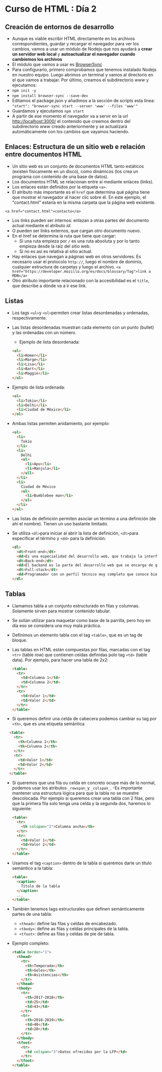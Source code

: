 # Curso de HTML : Día 2

## Creación de entornos de desarrollo

- Aunque es viable escribir HTML directamente en los archivos correspondientes, guardar y recargar el navegador para ver los cambios, vamos a usar un módulo de Nodejs que nos ayudará a **crear un servidor web local** y **autoactualizar el navegador cuando cambiemos los archivos**
- El módulo que vamos a usar es  [BrowserSync](https://www.browsersync.io/)
- Para configurarlo, primero comprobamos que tenemos instalado Nodejs en nuestro equipo. Luego abrimos un terminal y vamos al directorio en el que vamos a trabajar. Por último, creamos el subdirectorio _www_ y ejecutamos:
- `npm init -y`
- `npm install browser-sync --save-dev`
- Editamos el package.json y añadimos a la sección de scripts esta línea: `"start": "browser-sync start --server 'www' --files 'www'"`
- Guardamos y ejecutamos `npm start`
- A partir de ese momento el navegador va a servir en la url [http://localhost:3000/](http://localhost:3000/) el contenido que creemos dentro del subdirectorio _www_ creado anteriormente y  se actualizará automáticamente con los cambios que vayamos haciendo.

## Enlaces: Estructura de un sitio web e relación entre documentos HTML

- Un sitio web es un conjunto de documentos HTML tanto estáticos (existen físicamente en un disco), como dinámicos (los crea un programa con contenido de una base de datos).
- Los documentos HTML se relacionan entre sí mediante enlaces (links).
- Los enlaces están definidos por la etiqueta `<a>`.
- El atributo más importante es el `href` que determina qué página tiene que mostrar el navegador al hacer clic sobre él. En este ejemplo, el "contact.html" estaría en la misma carpeta que la página web existente.

`<a href="contact.html">contacto</a>`

- Los links pueden ser internos: enlazan a otras partes del documento actual mediante el atributo _id_.
- O pueden ser  links externos, que cargan otro documento nuevo.
- En el href se determina la ruta que tiene que cargar:
  - Si una ruta empieza por `/` es una ruta absoluta y por lo tanto empieza desde la raíz del sitio web.
  - Si no es así es relativa al sitio actual.
- Hay enlaces que navegan a páginas web en otros servidores. Es necesario usar el protocolo `http://`, luego el nombre de dominio, cualquier estructura de carpetas y luego el archivo.
`<a href="https://developer.mozilla.org/es/docs/Glossary/Tag">link a MDN</a>`
- Otro atributo importante relacionado con la accesibilidad es el `title`, que describe a dónde va a ir ese link.

## Listas

- Los tags `<ul>`y `<ol>`permiten crear listas desordenadas y ordenadas, respectivamente.

- Las listas desordenadas muestran cada elemento con un punto (bullet) y las ordenadas con un número.
  - Ejemplo de lista desordenada:

  ```html
  <ul>
    <li>Homer</li>
    <li>Marge</li>
    <li>Lisa</li>
    <li>Bart</li>
    <li>Maggie</li>
  </ul>
  ```

- Ejemplo de lista ordenada:

  ```html
  <ol>
    <li>Tokio</li>
    <li>Delhi</li>
    <li>Ciudad de México</li>
  </ol>
  ```

- Ambas listas permiten anidamiento, por ejemplo:

  ```html
  <ol>
    <li>
      Tokio
    </li>
    <li>
      Delhi
      <ul>
        <li>Apu</li>
        <li>Manjula</li>
      </ull>
    </li>
    <li>
      Ciudad de México
      <ul>
        <li>Bumblebee man</li>
      </ul>
    </li>
  </ol>
  ```

- Las listas de definición permiten asociar un término a una definición (de ahí el nombre). Tienen un uso bastante limitado.

- Se utiliza `<dl>`para iniciar al abrir la lista de definición, `<dt>`para especificar el término y `<dd>` para la definición:

  ```html
  <dl>
    <dt>Front-end</dt>
    <dd>Es una especialidad del desarrollo web, que trabaja la interfaz web y hace que el usuario pueda interactuar con ella.</dd>
    <dt>Back-end</dt>
    <dd>El backend es la parte del desarrollo web que se encarga de que toda la lógica de una página web funcione.</dd>
    <dt>Full-stack</dt>
    <dd>Programador con un perfil técnico muy completo que conoce bien tanto lo referente a back-end como lo referente a front-end</dd>
  </dl>
  ```

## Tablas

- Llamamos tabla a un conjunto estructurado en filas y columnas. Solamente sirven para mostrar contenido tabular.

- Se solían utilizar para maquetar como base de la parrilla, pero hoy en día eso se considera una muy mala práctica.

- Definimos un elemento tabla con el tag `<table>`,  que es un tag de bloque.

- Las tablas en HTML están compuestas por filas, marcadas con el tag `<tr>` (table row) que contienen celdas definidas polo tag `<td>` (table data). Por ejemplo, para hacer una tabla de 2x2:

  ```html
  <table>
    <tr>
      <td>Columna 1</td>
      <td>Columna 2</td>
    </tr>
    <tr>
      <td>Valor 1</td>
      <td>Valor 2</td>
    </tr>
  </table>
  ```

- Si queremos definir una celda de cabecera podemos cambiar su tag por `<th>`, que es una etiqueta semántica

```html
  <table>
    <tr>
      <th>Columna 1</th>
      <th>Columna 2</th>
    </tr>
    <tr>
      <td>Valor 1</td>
      <td>Valor 2</td>
    </tr>
  </table>
  ```

- Si queremos que una fila ou celda en concreto ocupe más de lo normal, podemos usar los atributos `_rowspan_`y `_colspan_`.
-Es importante mantener una estructura lógica para que la tabla no se muestre descolocada. Por ejemplo si queremos crear una tabla con 2 filas, pero que la primera fila solo tenga una celda y la segunda dos, haremos lo siguiente:

  ```html
  <table>
    <tr>
      <th colspan="2">Columna ancha</th>
    </tr>
    <tr>
      <td>Valor 1</td>
      <td>Valor 2</td>
    </tr>
  </table>
  ```

- Usamos el tag `<caption>` dentro de la tabla si queremos darle un título semántico a la tabla:

  ```html
  <table>
    <caption>
      Título de la tabla
    </caption>
    ...
  </table>
  ```

- También tenemos tags estructurales que definen semánticamente partes de una tabla:

  - `<thead>`: define las filas y celdas de encabezado.
  - `<tbody>`: define as filas y celdas principales de la tabla.
  - `<tfoot>`: define as filas y celdas de pie de tabla.

- Ejemplo completo:

  ```html
  <table border="1">
    <thead>
      <tr>
        <th>Temporada</th>
        <th>Goles</th>
        <th>Asistencias</th>
      </tr>
    </thead>
    <tbody>
      <tr>
        <th>2017-2018</th>
        <td>25</td>
        <td>43</td>
      </tr>
      <tr>
        <th>2018-2019</th>
        <td>40</td>
        <td>20</td>
      </tr>
    </tbody>
    <tfoot>
      <tr>
        <td colspan="3">Datos ofrecidos por la LFP</td>
      </tr>
    </tfoot>
  </table>
  ```
